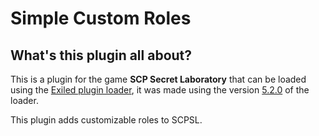 # Simple Custom Roles

## What's this plugin all about?

This is a plugin for the game **SCP Secret Laboratory** that can be loaded using
the [Exiled plugin loader](https://github.com/Exiled-Team/EXILED), it was made using
the version [5.2.0](https://github.com/Exiled-Team/EXILED/releases/tag/5.2.0) of the loader.

This plugin adds customizable roles to SCPSL.
